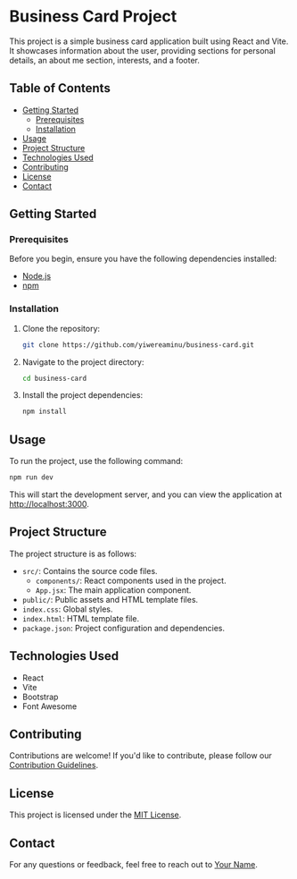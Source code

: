 # Business Card Project

This project is a simple business card application built using React and Vite. It showcases information about the user, providing sections for personal details, an about me section, interests, and a footer.

## Table of Contents

- [Getting Started](#getting-started)
  - [Prerequisites](#prerequisites)
  - [Installation](#installation)
- [Usage](#usage)
- [Project Structure](#project-structure)
- [Technologies Used](#technologies-used)
- [Contributing](#contributing)
- [License](#license)
- [Contact](#contact)

## Getting Started

### Prerequisites

Before you begin, ensure you have the following dependencies installed:

- [Node.js](https://nodejs.org/en/)
- [npm](https://www.npmjs.com/)

### Installation

1. Clone the repository:

   ```bash
   git clone https://github.com/yiwereaminu/business-card.git
   ```

2. Navigate to the project directory:

   ```bash
   cd business-card
   ```

3. Install the project dependencies:

   ```bash
   npm install
   ```

## Usage

To run the project, use the following command:

```bash
npm run dev
```

This will start the development server, and you can view the application at [http://localhost:3000](http://localhost:3000).

## Project Structure

The project structure is as follows:

- `src/`: Contains the source code files.
  - `components/`: React components used in the project.
  - `App.jsx`: The main application component.
- `public/`: Public assets and HTML template files.
- `index.css`: Global styles.
- `index.html`: HTML template file.
- `package.json`: Project configuration and dependencies.

## Technologies Used

- React
- Vite
- Bootstrap
- Font Awesome

## Contributing

Contributions are welcome! If you'd like to contribute, please follow our [Contribution Guidelines](CONTRIBUTING.md).

## License

This project is licensed under the [MIT License](LICENSE).

## Contact

For any questions or feedback, feel free to reach out to [Your Name](mailto:yiwereamin@gmail.com).

